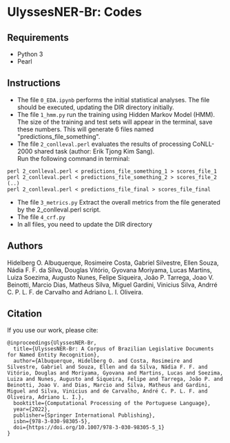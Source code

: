 # UlyssesNER-Br: Codes
## Requirements
- Python 3
- Pearl 

## Instructions
- The file ```0_EDA.ipynb``` performs the initial statistical analyses. The file should be executed, updating the DIR directory initially.
- The file ```1_hmm.py``` run the training using Hidden Markov Model (HMM). The size of the training and test sets will appear in the terminal, save these numbers. This will generate 6 files named "predictions_file_something".
- The file ```2_conlleval.perl``` evaluates the results of processing CoNLL-2000 shared task (author: Erik Tjong Kim Sang). <br> Run the following command in terminal:
```
perl 2_conlleval.perl < predictions_file_something_1 > scores_file_1
perl 2_conlleval.perl < predictions_file_something_2 > scores_file_2
(..)
perl 2_conlleval.perl < predictions_file_final > scores_file_final
```
- The file ```3_metrics.py``` Extract the overall metrics from the file generated by the 2_conlleval.perl script.
- The file ```4_crf.py```
- In all files, you need to update the DIR directory

## Authors
Hidelberg O. Albuquerque, Rosimeire Costa, Gabriel Silvestre, Ellen Souza, Nádia F. F. da Silva, Douglas Vitório, Gyovana Moriyama, Lucas Martins, Luiza Soezima, Augusto Nunes, Felipe Siqueira, João P. Tarrega, Joao V. Beinotti, Marcio Dias, Matheus Silva, Miguel Gardini, Vinicius Silva, Andrré C. P. L. F. de Carvalho and Adriano L. I. Oliveira.

## Citation
If you use our work, please cite:
```
@inproceedings{UlyssesNER-Br,
  title={UlyssesNER-Br: A Corpus of Brazilian Legislative Documents for Named Entity Recognition}, 
  author={Albuquerque, Hidelberg O. and Costa, Rosimeire and Silvestre, Gabriel and Souza, Ellen and da Silva, Nádia F. F. and Vitório, Douglas and Moriyama, Gyovana and Martins, Lucas and Soezima, Luiza and Nunes, Augusto and Siqueira, Felipe and Tarrega, João P. and Beinotti, Joao V. and Dias, Marcio and Silva, Matheus and Gardini, Miguel and Silva, Vinicius and de Carvalho, André C. P. L. F. and Oliveira, Adriano L. I.},
  booktitle={Computational Processing of the Portuguese Language},
  year={2022},
  publisher={Springer International Publishing},
  isbn={978-3-030-98305-5},
  doi={https://doi.org/10.1007/978-3-030-98305-5_1}
}
```
